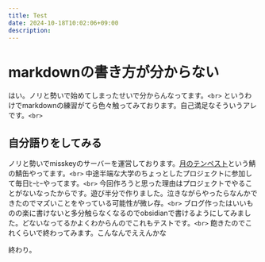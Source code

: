 ```yaml
---
title: Test
date: 2024-10-18T10:02:06+09:00
description:
---
```

# markdownの書き方が分からない

はい。ノリと勢いで始めてしまったせいで分からんなってます。`<br>`
というわけでmarkdownの練習がてら色々触ってみております。自己満足なそういうアレです。`<br>`

## 自分語りをしてみる

ノリと勢いでmisskeyのサーバーを運営しております。[月のテンペスト](mk.tenpest-moon..uk)という鯖の鯖缶やってます。`<br>`
中途半端な大学のちょっとしたプロジェクトに参加して毎日ﾋｰﾋｰやってます。`<br>`
今回作ろうと思った理由はプロジェクトでやることがないなったからです。遊び半分で作りました。泣きながらやったらなんかできたのでマズいことをやっている可能性が微レ存。`<br>`
ブログ作ったはいいものの楽に書けないと多分触らなくなるのでobsidianで書けるようにしてみました。どないなってるかよくわからんのでこれもテストです。`<br>`
飽きたのでこれくらいで終わってみます。こんなんでええんかな

終わり。
